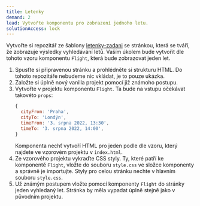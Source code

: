 ```yaml
---
title: Letenky
demand: 2
lead: Vytvořte komponentu pro zobrazení jednoho letu.
solutionAccess: lock
---
```


Vytvořte si repozitář ze šablony [letenky-zadani](https://github.com/Czechitas-podklady-WEB/letenky-zadani) se stránkou, která se tváří, že zobrazuje výsledky vyhledávání letů. Vaším úkolem bude vytvořit dle tohoto vzoru komponentu `Flight`, která bude zobrazovat jeden let.

1. Spusťte si připravenou stránku a prohlédněte si strukturu HTML. Do tohoto repozitáře nebudeme nic vkládat, je to pouze ukázka.
1. Založte si úplně nový vanilla projekt pomocí již známoho postupu.
1. Vytvořte v projektu komponentu `Flight`. Ta bude na vstupu očekávat takovéto `props`:
   ```js
   {
     cityFrom: 'Praha',
     cityTo: 'Londýn',
     timeFrom: '3. srpna 2022, 13:30',
     timeTo: '3. srpna 2022, 14:00',
   }
   ```
   Komponenta nechť vytvoří HTML pro jeden podle dle vzoru, který najdete ve vzorovém projektu v `index.html`.
1. Ze vzorového projektu vykraďte CSS styly. Ty, které patří ke komponentě `Flight`, vložte do souboru `style.css` ve složce komponenty a správně je importujte. Styly pro celou stránku nechte v hlavním souboru `style.css`.
1. Už známým postupem vložte pomocí komponenty `Flight` do stránky jeden vyhledaný let. Stránka by měla vypadat úplně stejně jako v původním projektu.

